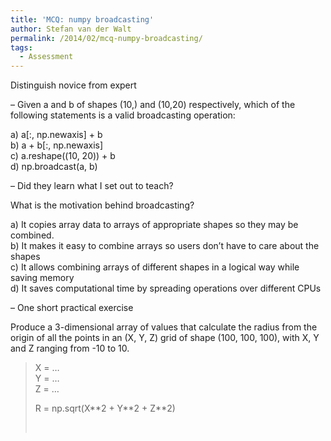 ```yaml
---
title: 'MCQ: numpy broadcasting'
author: Stefan van der Walt
permalink: /2014/02/mcq-numpy-broadcasting/
tags:
  - Assessment
---
```

Distinguish novice from expert

&#8211; Given a and b of shapes (10,) and (10,20) respectively, which of the following statements is a valid broadcasting operation:

a) a[:, np.newaxis] + b  
b) a + b[:, np.newaxis]  
c) a.reshape((10, 20)) + b  
d) np.broadcast(a, b)

&#8211; Did they learn what I set out to teach?

What is the motivation behind broadcasting?

a) It copies array data to arrays of appropriate shapes so they may be combined.  
b) It makes it easy to combine arrays so users don&#8217;t have to care about the shapes  
c) It allows combining arrays of different shapes in a logical way while saving memory  
d) It saves computational time by spreading operations over different CPUs

&#8211; One short practical exercise

Produce a 3-dimensional array of values that calculate the radius from the origin of all the points in an (X, Y, Z) grid of shape (100, 100, 100), with X, Y and Z ranging from -10 to 10.

> X = &#8230;  
> Y = &#8230;  
> Z = &#8230;
> 
> R = np.sqrt(X\*\*2 + Y\*\*2 + Z**2)
> 
> &nbsp;

&nbsp;
